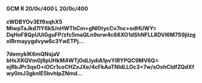 #### GCM R 20/0c/400 L 20/0c/400
**cWDBYOv3Ef9xqhX5**<br/>**MiwpTaJkd7IY6kS/nHWThCm+gNl0tycCv7nc+odHUWY=**<br/>**DqHoF8QpUUiGguFP/zfc5maQLn9orw4c66XO1dShNFLL8DVl6M7S9jiizgxlRrmayygdvyw6c3YwETPj...**<br/><br/>
**7demyklK6mQNsjaV**<br/>**bHsXKQVm0j8pUHkM4WTjOdLIydiA1pvYIRYPQC9MV6Q=**<br/>**ejRbJPr3qxO+iOCr1coCHZxJXe/4cFkAoTNldLLOc3+7w/sOxhCldfZQdXfwy0mJ3gknlE5bvhlpZNmd...**